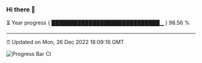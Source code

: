 ### Hi there 👋

⏳ Year progress { █████████████████████████████▁ } 98.56 %

---

⏰ Updated on Mon, 26 Dec 2022 18:09:16 GMT

![Progress Bar CI](https://github.com/Shyam-Makwana/GitHub-Actions-Demo/workflows/Progress%20Bar%20CI/badge.svg)
